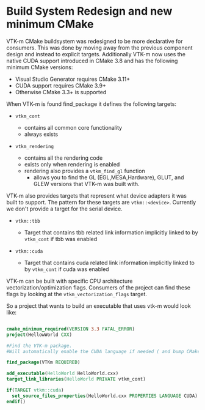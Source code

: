 # Build System Redesign and new minimum CMake

VTK-m CMake buildsystem was redesigned to be more declarative for consumers.
This was done by moving away from the previous component design and instead
to explicit targets. Additionally VTK-m now uses the native CUDA support
introduced in CMake 3.8 and has the following minimum CMake versions:
 - Visual Studio Generator requires CMake 3.11+
 - CUDA support requires CMake 3.9+
 - Otherwise CMake 3.3+ is supported

When VTK-m is found find_package it defines the following targets:
  - `vtkm_cont`
    - contains all common core functionality
    - always exists

  - `vtkm_rendering`  
    - contains all the rendering code
    - exists only when rendering is enabled
    - rendering also provides a `vtkm_find_gl` function
      - allows you to find the GL (EGL,MESA,Hardware), GLUT, and GLEW
        versions that VTK-m was built with.

VTK-m also provides targets that represent what device adapters it
was built to support. The pattern for these targets are `vtkm::<device>`.
Currently we don't provide a target for the serial device.

  - `vtkm::tbb` 
    - Target that contains tbb related link information
       implicitly linked to by `vtkm_cont` if tbb was enabled

  - `vtkm::cuda` 
    - Target that contains cuda related link information
       implicitly linked to by `vtkm_cont` if cuda was enabled       

VTK-m can be built with specific CPU architecture vectorization/optimization flags.
Consumers of the project can find these flags by looking at the `vtkm_vectorization_flags`
target.

So a project that wants to build an executable that uses vtk-m would look like:

```cmake

cmake_minimum_required(VERSION 3.3 FATAL_ERROR)
project(HellowWorld CXX)

#Find the VTK-m package. 
#Will automatically enable the CUDA language if needed ( and bump CMake minimum )

find_package(VTKm REQUIRED)

add_executable(HelloWorld HelloWorld.cxx)
target_link_libraries(HelloWorld PRIVATE vtkm_cont)

if(TARGET vtkm::cuda)
  set_source_files_properties(HelloWorld.cxx PROPERTIES LANGUAGE CUDA)
endif()

```




